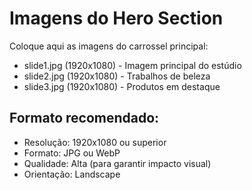 # Imagens do Hero Section

Coloque aqui as imagens do carrossel principal:

- slide1.jpg (1920x1080) - Imagem principal do estúdio
- slide2.jpg (1920x1080) - Trabalhos de beleza
- slide3.jpg (1920x1080) - Produtos em destaque

## Formato recomendado:

- Resolução: 1920x1080 ou superior
- Formato: JPG ou WebP
- Qualidade: Alta (para garantir impacto visual)
- Orientação: Landscape
